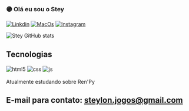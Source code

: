 

### 🟣 Olá eu sou o Stey
[![Linkdin](https://img.shields.io/badge/LinkedIn-A020F0?style=for-the-badge&logo=linkedin&logoColor=white)](#)
[![MacOs](https://img.shields.io/badge/mac%20os-A020F0?style=for-the-badge&logo=apple&logoColor=white)](#)
[![Instagram](https://img.shields.io/badge/Instagram-A020F0?style=for-the-badge&logo=instagram&logoColor=white)](#)

![Stey GitHub stats](https://github-readme-stats.vercel.app/api?username=Steylon&show_icons=true&theme=tokyonight)

## Tecnologias

<div>
  <img  align="center" src="https://img.shields.io/badge/HTML5-A020F0?style=for-the-badge&logo=html5&logoColor=ffffff" alt="html5">
   <img  align="center" src="https://img.shields.io/badge/CSS3-A020F0?style=for-the-badge&logo=css3&logoColor=ffffff" alt="css">
    <img  align="center" src="https://img.shields.io/badge/JavaScript-A020F0?style=for-the-badge&logo=javascript&logoColor=ffffff" alt="js">
</div>
<br>
Atualmente estudando sobre Ren'Py
<br>

## E-mail para contato: steylon.jogos@gmail.com
